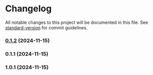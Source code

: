 # Changelog

All notable changes to this project will be documented in this file. See [standard-version](https://github.com/conventional-changelog/standard-version) for commit guidelines.

### [0.1.2](https://github.com/AhaSlides-Product/readthrough/compare/v0.1.1...v0.1.2) (2024-11-15)

### 0.1.1 (2024-11-15)

### 1.0.1 (2024-11-15)
